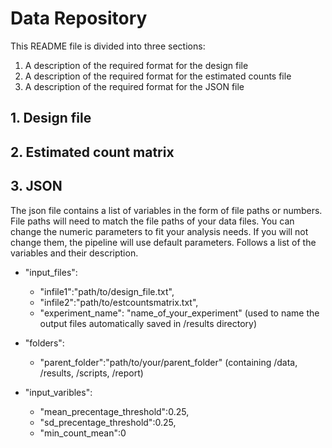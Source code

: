 # Data Repository

This README file is divided into three sections:
  1. A description of the required format for the design file
  1. A description of the required format for the estimated counts file
  1. A description of the required format for the JSON file


## 1. Design file


## 2. Estimated count matrix


## 3. JSON
The json file contains a list of variables in the form of file paths or numbers. File paths will need to match the file paths of your data files. You can change the numeric parameters to fit your analysis needs. If you will not change them, the pipeline will use default parameters. Follows a list of the variables and their description.

- "input_files":
    - "infile1":"path/to/design_file.txt",
    - "infile2":"path/to/estcountsmatrix.txt",
    - "experiment_name": "name_of_your_experiment" (used to name the output files automatically saved in /results directory)
    
- "folders":
   - "parent_folder":"path/to/your/parent_folder" (containing /data, /results, /scripts, /report)
   
- "input_varibles":
    - "mean_precentage_threshold":0.25,
    - "sd_precentage_threshold":0.25,
    - "min_count_mean":0

